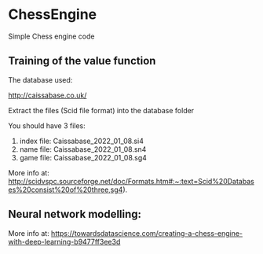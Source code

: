 # ChessEngine
Simple Chess engine code


## Training of the value function

The database used:

http://caissabase.co.uk/

Extract the files (Scid file format) into the database folder

You should have 3 files:
1. index file: Caissabase_2022_01_08.si4
2. name file: Caissabase_2022_01_08.sn4
3. game file: Caissabase_2022_01_08.sg4

More info at: http://scidvspc.sourceforge.net/doc/Formats.htm#:~:text=Scid%20Databases%20consist%20of%20three,sg4).

## Neural network modelling:

More info at: https://towardsdatascience.com/creating-a-chess-engine-with-deep-learning-b9477ff3ee3d
